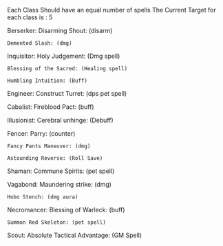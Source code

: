 Each Class Should have an equal number of spells
The Current Target for each class is : 5


Berserker:
	Disarming Shout: (disarm)

	Demented Slash: (dmg)

Inquisitor:
	Holy Judgement: (Dmg spell)

	Blessing of the Sacred: (Healing spell)

	Humbling Intuition: (Buff)

Engineer:
	Construct Turret: (dps pet spell)

Cabalist:
	Fireblood Pact: (buff)

Illusionist:
	Cerebral unhinge: (Debuff)

Fencer:
	Parry: (counter)

	Fancy Pants Maneuver: (dmg)

	Astounding Reverse: (Roll Save)

Shaman:
	Commune Spirits: (pet spell)

Vagabond:
	Maundering strike: (dmg)

	Hobo Stench: (dmg aura)

Necromancer:
	Blessing of Warleck: (buff)

	Summon Red Skeleton: (pet spell)

Scout:
	Absolute Tactical Advantage: (GM Spell)
	



